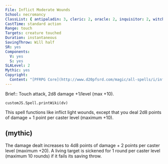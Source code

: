 ```yaml
---
File: Inflict Moderate Wounds
School: necromancy
ClassList: { antipaladin: 3, cleric: 2, oracle: 2, inquisitor: 2, witch: 2, shaman: 2, occultist: 2, spiritualist: 2 }
CastTime: standard action
Range: touch
Targets: creature touched
Duration: instantaneous
SavingThrow: Will half
SR: yes
Components:
  V: yes
  S: yes
SLALevel: 2
Mythic: yes
Copyright:
  Content: "[PFRPG Core](http://www.d20pfsrd.com/magic/all-spells/i/inflict-moderate-wounds)"
---
```

Brief:: Touch attack, 2d8 damage +1/level (max +10).

```dataviewjs
customJS.Spell.printWiki(dv)
```

This spell functions like inflict light wounds, except that you deal 2d8 points of damage + 1 point per caster level (maximum +10).


## (mythic)

The damage dealt increases to 4d8 points of damage + 2 points per caster level (maximum +20). A living target is sickened for 1 round per caster level (maximum 10 rounds) if it fails its saving throw.
